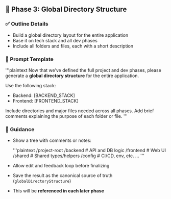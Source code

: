 ## 🧱 Phase 3: Global Directory Structure

### ✅ Outline Details

* Build a global directory layout for the entire application
* Base it on tech stack and all dev phases
* Include all folders and files, each with a short description

### 🧰 Prompt Template

'''plaintext
Now that we’ve defined the full project and dev phases, please generate a **global directory structure** for the entire application.

Use the following stack:
- Backend: [BACKEND_STACK]
- Frontend: [FRONTEND_STACK]

Include directories and major files needed across all phases. Add brief comments explaining the purpose of each folder or file.
'''

### 🧭 Guidance

* Show a tree with comments or notes:

  '''plaintext
  /project-root
    /backend           # API and DB logic
    /frontend          # Web UI
    /shared            # Shared types/helpers
    /config            # CI/CD, env, etc.
    ...
  '''
* Allow edit and feedback loop before finalizing
* Save the result as the canonical source of truth (`globalDirectoryStructure`)
* This will be **referenced in each later phase**

